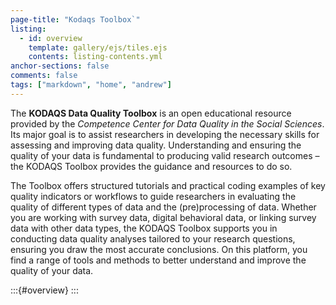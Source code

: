 ```yaml
---
page-title: "Kodaqs Toolbox`"
listing:
  - id: overview
    template: gallery/ejs/tiles.ejs
    contents: listing-contents.yml
anchor-sections: false
comments: false
tags: ["markdown", "home", "andrew"]
---
```



The **KODAQS Data Quality Toolbox** is an open educational resource provided by the _Competence Center for Data Quality in the Social Sciences_. Its major goal is to assist researchers in developing the necessary skills for assessing and improving data quality. Understanding and ensuring the quality of your data is fundamental to producing valid research outcomes – the KODAQS Toolbox provides the guidance and resources to do so.

The Toolbox offers structured tutorials and practical coding examples of key quality indicators or workflows to guide researchers in evaluating the quality of different types of data and the (pre)processing of data. Whether you are working with survey data, digital behavioral data, or linking survey data with other data types, the KODAQS Toolbox supports you in conducting data quality analyses tailored to your research questions, ensuring you draw the most accurate conclusions. On this platform, you find a range of tools and methods to better understand and improve the quality of your data.



:::{#overview}
:::

